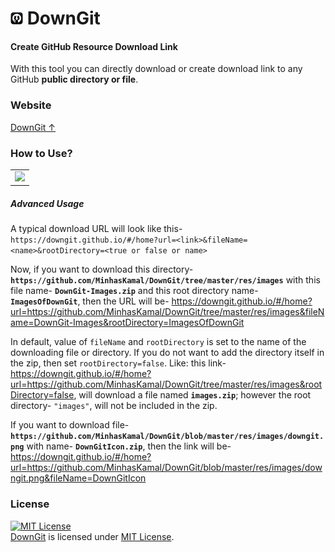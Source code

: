 <h1> <img src="https://github.com/MinhasKamal/DownGit/raw/master/res/images/downgit.png" width="20" height=auto /> DownGit </h1>

#### Create GitHub Resource Download Link

With this tool you can directly download or create download link to any GitHub **public directory or file**.

### Website

[DownGit ↑](https://downgit.github.io)

### How to Use?

<table><tr><td> <img src="https://cloud.githubusercontent.com/assets/5456665/17822364/940bded8-6678-11e6-9603-b84d75bccec1.gif" /> </td></tr></table>

##### Advanced Usage

A typical download URL will look like this- `https://downgit.github.io/#/home?url=<link>&fileName=<name>&rootDirectory=<true or false or name>`

Now, if you want to download this directory- **`https://github.com/MinhasKamal/DownGit/tree/master/res/images`** with this file name- **`DownGit-Images.zip`** and this root directory name- **`ImagesOfDownGit`**, then the URL will be- https://downgit.github.io/#/home?url=https://github.com/MinhasKamal/DownGit/tree/master/res/images&fileName=DownGit-Images&rootDirectory=ImagesOfDownGit

In default, value of `fileName` and `rootDirectory` is set to the name of the downloading file or directory. If you do not want to add the directory itself in the zip, then set `rootDirectory=false`. Like: this link- https://downgit.github.io/#/home?url=https://github.com/MinhasKamal/DownGit/tree/master/res/images&rootDirectory=false, will download a file named **`images.zip`**; however the root directory- `"images"`, will not be included in the zip.

If you want to download file- **`https://github.com/MinhasKamal/DownGit/blob/master/res/images/downgit.png`** with name- **`DownGitIcon.zip`**, then the link will be- https://downgit.github.io/#/home?url=https://github.com/MinhasKamal/DownGit/blob/master/res/images/downgit.png&fileName=DownGitIcon

### License
<a rel="license" href="https://opensource.org/licenses/MIT"><img alt="MIT License" src="https://cloud.githubusercontent.com/assets/5456665/18950087/fbe0681a-865f-11e6-9552-e59d038d5913.png" width="60em" height=auto/></a><br/><a href="https://github.com/MinhasKamal/DownGit">DownGit</a> is licensed under <a rel="license" href="https://opensource.org/licenses/MIT">MIT License</a>.

